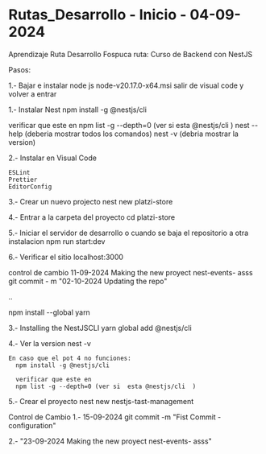 # Rutas_Desarrollo - Inicio - 04-09-2024
Aprendizaje Ruta Desarrollo Fospuca
ruta:
    Curso de Backend con NestJS
   
Pasos:

1.- Bajar e instalar node js
   node-v20.17.0-x64.msi
   salir de visual code y volver a entrar 

1.- Instalar Nest
    npm install -g @nestjs/cli

   verificar que este en 
    npm list -g --depth=0 (ver si  esta @nestjs/cli  )
    nest  --help
   (deberia mostrar todos los comandos)
    nest -v
   (debria mostrar la version)

2.- Instalar en Visual Code
    
    ESLint  
    Prettier 
    EditorConfig

3.- Crear un nuevo projecto
    nest new platzi-store

4.- Entrar a la carpeta del proyecto
    cd platzi-store

5.- Iniciar el servidor de desarrollo o cuando se baja el repositorio a otra instalacion
    npm run start:dev

6.- Verificar el sitio 
    localhost:3000


control de cambio
11-09-2024 Making the new proyect nest-events-
asss
git commit - m "02-10-2024 Updating the repo"

..
  

   npm install --global yarn

3.- Installing the NestJSCLI
   yarn global add @nestjs/cli

4.- Ver la version 
    nest -v

    En caso que el pot 4 no funciones:
      npm install -g @nestjs/cli

      verificar que este en 
      npm list -g --depth=0 (ver si  esta @nestjs/cli  )

5.- Crear el proyecto
   nest new nestjs-tast-management


Control de Cambio
1.- 15-09-2024
    git commit -m "Fist Commit - configuration"

2.- "23-09-2024 Making the new proyect nest-events-
asss"
    
